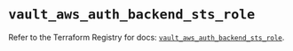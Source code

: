 # `vault_aws_auth_backend_sts_role`

Refer to the Terraform Registry for docs: [`vault_aws_auth_backend_sts_role`](https://registry.terraform.io/providers/hashicorp/vault/5.3.0/docs/resources/aws_auth_backend_sts_role).
